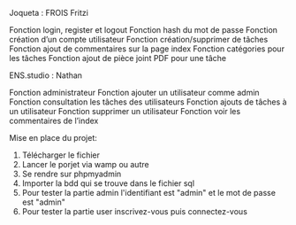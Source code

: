 Joqueta : FROIS Fritzi

Fonction login, register et logout
Fonction hash du mot de passe
Fonction création d’un compte utilisateur
Fonction création/supprimer de tâches
Fonction ajout de commentaires sur la page index
Fonction catégories pour les tâches
Fonction ajout de pièce joint PDF pour une tâche


ENS.studio : Nathan

Fonction administrateur
Fonction ajouter un utilisateur comme admin
Fonction consultation les tâches des utilisateurs
Fonction ajouts de tâches à un utilisateur
Fonction supprimer un utilisateur
Fonction voir les commentaires de l’index

Mise en place du projet:

1) Télécharger le fichier
2) Lancer le porjet via wamp ou autre
3) Se rendre sur phpmyadmin
4) Importer la bdd qui se trouve dans le fichier sql
5) Pour tester la partie admin l'identifiant est "admin" et le mot de passe est "admin"
6) Pour tester la partie user inscrivez-vous puis connectez-vous